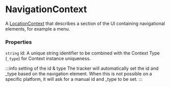 # NavigationContext
A [LocationContext](/taxonomy/reference/location-contexts/overview.md) that describes a section of the UI containing navigational elements, for example a menu.

### Properties
`string` id: A unique string identifier to be combined with the Context Type (`_type`) 
for Context instance uniqueness.

:::info setting of the id & type
The tracker will automatically set the id and _type based on the navigation element. When this is not possible on a specific platform, it will ask for a manual id and _type to be set.
:::
